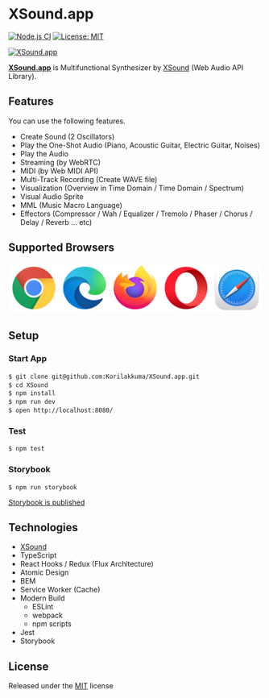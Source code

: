 # XSound.app
  
[![Node.js CI](https://github.com/Korilakkuma/XSound.app/workflows/Node.js%20CI/badge.svg)](https://github.com/Korilakkuma/XSound.app/actions?query=workflow%3A%22Node.js+CI%22)
[![License: MIT](https://img.shields.io/badge/License-MIT-brightgreen.svg)](https://opensource.org/licenses/MIT)
  
[![XSound.app](https://user-images.githubusercontent.com/4006693/119640903-09731780-be54-11eb-9329-733a6afd86de.png)](https://xsound.app)
  
**[XSound.app](https://xsound.app)** is Multifunctional Synthesizer by [XSound](https://github.com/Korilakkuma/XSound) (Web Audio API Library).
  
## Features

You can use the following features.

- Create Sound (2 Oscillators)
- Play the One-Shot Audio (Piano, Acoustic Guitar, Electric Guitar, Noises)
- Play the Audio
- Streaming (by WebRTC)
- MIDI (by Web MIDI API)
- Multi-Track Recording (Create WAVE file)
- Visualization (Overview in Time Domain / Time Domain / Spectrum)
- Visual Audio Sprite
- MML (Music Macro Language)
- Effectors (Compressor / Wah / Equalizer / Tremolo / Phaser / Chorus / Delay / Reverb ... etc)

## Supported Browsers
  
<img src="./assets/images/supported-browsers.png" alt="Supported Browsers are Chrome, Edge, Firefox, Opera and Safari" style="max-width: 100%;" />
  
## Setup

### Start App

```bash
$ git clone git@github.com:Korilakkuma/XSound.app.git
$ cd XSound
$ npm install
$ npm run dev
$ open http://localhost:8080/
```

### Test

```bash
$ npm test
```

### Storybook

```
$ npm run storybook
```

[Storybook is published](https://62204686ebafd3003a50f356-tzsrkvlobs.chromatic.com/)

## Technologies

- [XSound](https://github.com/Korilakkuma/XSound)
- TypeScript
- React Hooks / Redux (Flux Architecture)
- Atomic Design
- BEM
- Service Worker (Cache)
- Modern Build
  - ESLint
  - webpack
  - npm scripts
- Jest
- Storybook

## License
  
Released under the [MIT](https://github.com/Korilakkuma/XSound.app/blob/master/LICENSE) license
  
